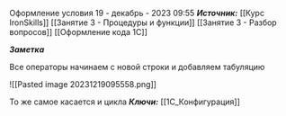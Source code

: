 
Оформление условия
 19 - декабрь - 2023  09:55 
***Источник:***  [[Курс IronSkills]] [[Занятие 3 - Процедуры и функции]] [[Занятие 3 -  Разбор вопросов]] [[Оформление кода 1С]]

***Заметка*** 

Все операторы начинаем с новой строки и добавляем табуляцию

![[Pasted image 20231219095558.png]]

То же самое касается и цикла 
***Ключи:*** [[1С_Конфигурация]]